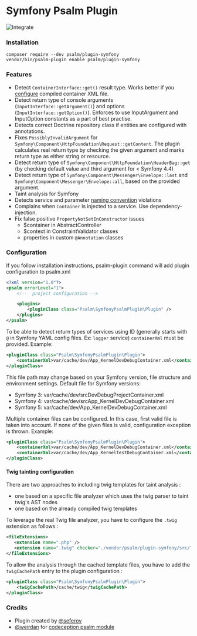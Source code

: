 # Symfony Psalm Plugin

![Integrate](https://github.com/psalm/psalm-plugin-symfony/workflows/Integrate/badge.svg)

### Installation

```
composer require --dev psalm/plugin-symfony
vendor/bin/psalm-plugin enable psalm/plugin-symfony
```

### Features

- Detect `ContainerInterface::get()` result type. Works better if you [configure](#configuration) compiled container XML file.
- Detect return type of console arguments (`InputInterface::getArgument()`) and options (`InputInterface::getOption()`). Enforces
to use InputArgument and InputOption constants as a part of best practise.
- Detects correct Doctrine repository class if entities are configured with annotations.
- Fixes `PossiblyInvalidArgument` for `Symfony\Component\HttpFoundation\Request::getContent`.
The plugin calculates real return type by checking the given argument and marks return type as either string or resource.
- Detect return type of `Symfony\Component\HttpFoundation\HeaderBag::get` (by checking default value and third argument for < Symfony 4.4)
- Detect return type of `Symfony\Component\Messenger\Envelope::last` and `Symfony\Component\Messenger\Envelope::all`, based on the provided argument.
- Taint analysis for Symfony
- Detects service and parameter [naming convention](https://symfony.com/doc/current/contributing/code/standards.html#naming-conventions) violations
- Complains when `Container` is injected to a service. Use dependency-injection.
- Fix false positive `PropertyNotSetInConstructor` issues
  - $container in AbstractController
  - $context in ConstraintValidator classes
  - properties in custom `@Annotation` classes

### Configuration

If you follow installation instructions, psalm-plugin command will add plugin configuration to psalm.xml

```xml
<?xml version="1.0"?>
<psalm errorLevel="1">
    <!--  project configuration -->

    <plugins>
        <pluginClass class="Psalm\SymfonyPsalmPlugin\Plugin" />
    </plugins>
</psalm>
```

To be able to detect return types of services using ID (generally starts with `@` in Symfony YAML config files. Ex: `logger` service)
`containerXml` must be provided. Example:
```xml
<pluginClass class="Psalm\SymfonyPsalmPlugin\Plugin">
    <containerXml>var/cache/dev/App_KernelDevDebugContainer.xml</containerXml>
</pluginClass>
```

This file path may change based on your Symfony version, file structure and environment settings.
Default file for Symfony versions:
- Symfony 3: var/cache/dev/srcDevDebugProjectContainer.xml
- Symfony 4: var/cache/dev/srcApp_KernelDevDebugContainer.xml
- Symfony 5: var/cache/dev/App_KernelDevDebugContainer.xml

Multiple container files can be configured. In this case, first valid file is taken into account.
If none of the given files is valid, configuration exception is thrown.
Example:

```xml
<pluginClass class="Psalm\SymfonyPsalmPlugin\Plugin">
    <containerXml>var/cache/dev/App_KernelDevDebugContainer.xml</containerXml>
    <containerXml>var/cache/dev/App_KernelTestDebugContainer.xml</containerXml>
</pluginClass>
```

#### Twig tainting configuration

There are two approaches to including twig templates for taint analysis  :

 - one based on a specific file analyzer which uses the twig parser to taint twig's AST nodes
 - one based on the already compiled twig templates

To leverage the real Twig file analyzer, you have to configure the `.twig` extension as follows :

```xml
<fileExtensions>
   <extension name=".php" />
   <extension name=".twig" checker="./vendor/psalm/plugin-symfony/src/Twig/TemplateFileAnalyzer.php"/>
</fileExtensions>
```

To allow the analysis through the cached template files, you have to add the `twigCachePath` entry to the plugin configuration :

```xml
<pluginClass class="Psalm\SymfonyPsalmPlugin\Plugin">
    <twigCachePath>/cache/twig</twigCachePath>
</pluginClass>
```

### Credits

- Plugin created by [@seferov](https://github.com/seferov)
- [@weirdan](https://github.com/weirdan) for [codeception psalm module](https://github.com/weirdan/codeception-psalm-module)

